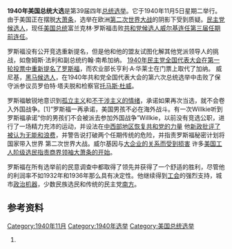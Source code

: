 **1940年美国总统大选**是第39届四年[总统选举](../Page/美国总统选举.md "wikilink")。它于1940年11月5日星期二举行。由于美国正在摆脱[大萧条](../Page/大萧条.md "wikilink")，选举在欧洲[第二次世界大战](../Page/第二次世界大战.md "wikilink")的阴影下受到质疑。[民主党候选人](../Page/民主党_\(美国\).md "wikilink")，现任[美国总统](../Page/美国总统.md "wikilink")富兰克林·罗斯福击败[共和党候选人](https://zh.wikipedia.org/wiki/共和党_\(美国\) "wikilink")[威尔基连任第三届任期前连任](https://zh.wikipedia.org/wiki/威尔基 "wikilink")。

罗斯福没有公开竞选重新提名，但是他和他的盟友试图化解其他党派领导人的挑战，如詹姆斯·法利和副总统约翰·南希加纳。 [1940年民主党全国代表大会在第一轮投票中重新提名了罗斯福](https://zh.wikipedia.org/wiki/1940年民主党全国代表大会 "wikilink")，而农业部长亨利·A·华莱士在门票上取代了加纳。 威尼基，[黑马候选人](https://zh.wikipedia.org/wiki/黑马 "wikilink")，在1940年共和党全国代表大会的第六次总统选举中击败了保守派参议员罗伯特·塔夫脱和检察官[托马斯·杜威](../Page/托马斯·杜威.md "wikilink")。

罗斯福敏锐地意识到[孤立主义](../Page/孤立主义.md "wikilink")和[不干涉主义的情绪](https://zh.wikipedia.org/wiki/美国不干涉主义 "wikilink")，承诺如果再次当选，就不会卷入外国战争。\[1\]“罗斯福一再承诺，美国男孩不必在海外战斗。有一次Willkie听到罗斯福承诺“你的男孩们不会被派去参加外国战争”Willkie，以前没有竞选公职，进行了一场精力充沛的运动，并设法在[中西部地区恢复共和党的力量](https://zh.wikipedia.org/wiki/美国中西部 "wikilink") 他[新政批评了被认为无能和浪费](https://zh.wikipedia.org/wiki/新政 "wikilink")，并警告说打破两个任期传统的危险，并指责罗斯福秘密计划将国家带入世界 第二次世界大战。威尔基因与[大企业的关系而受到损害](https://zh.wikipedia.org/wiki/大企业 "wikilink") 许多[美国工人阶级选民指责商界领袖大萧条的开始](https://zh.wikipedia.org/wiki/美国工人阶级 "wikilink")。

罗斯福在所有选举前的民意调查中都取得了领先并获得了一个舒适的胜利，尽管他的利润率不如1932年和1936年那么具有决定性。他继续得到[工会](../Page/工会.md "wikilink")的强烈支持，城市[政治机器](https://zh.wikipedia.org/wiki/政治机器 "wikilink")，少数民族选民和传统的民主党[南方](https://zh.wikipedia.org/wiki/南方 "wikilink")。

## 参考资料

[Category:1940年11月](https://zh.wikipedia.org/wiki/Category:1940年11月 "wikilink") [Category:1940年选举](https://zh.wikipedia.org/wiki/Category:1940年选举 "wikilink") [Category:美国总统选举](https://zh.wikipedia.org/wiki/Category:美国总统选举 "wikilink")

1.